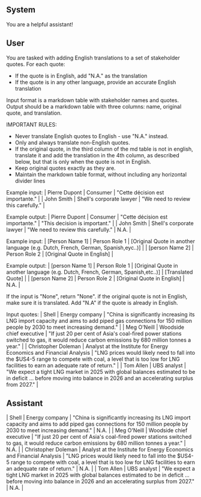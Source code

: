 ## System

You are a helpful assistant!

## User


You are tasked with adding English translations to a set of stakeholder quotes. For each quote:
- If the quote is in English, add "N.A." as the translation
- If the quote is in any other language, provide an accurate English translation

Input format is a markdown table with stakeholder names and quotes.
Output should be a markdown table with three columns: name, original quote, and translation.

IMPORTANT RULES:
- Never translate English quotes to English - use "N.A." instead.
- Only and always translate non-English quotes.
- If the original quote, in the third column of the md table is not in english, translate it and add the translation in the 4th column, as described below, but that is only when the quote is not in English.
- Keep original quotes exactly as they are.
- Maintain the markdown table format, without including any horizontal divider lines

Example input:
| Pierre Dupont | Consumer | "Cette décision est importante." |
| John Smith | Shell's corporate lawyer | "We need to review this carefully." |

Example output:
| Pierre Dupont | Consumer | "Cette décision est importante." | "This decision is important." |
| John Smith | Shell's corporate lawyer | "We need to review this carefully." | N.A. |

Example input:
| [Person Name 1] | Person Role 1 | [Original Quote in another language (e.g. Dutch, French, German, Spanish,eyc..)] |
| [person Name 2] | Person Role 2 | [Original Quote in English] |

Example output:
| [person Name 1] | Person Role 1 | [Original Quote in another language (e.g. Dutch, French, German, Spanish,etc..)] | [Translated Quote] |
| [person Name 2] | Person Role 2 | [Original Quote in English] | N.A. |

If the input is "None", return "None". if the original quote is not in English, make sure it is translated. Add "N.A" if the quote is already in English.

Input quotes:
| Shell | Energy company | "China is significantly increasing its LNG import capacity and aims to add piped gas connections for 150 million people by 2030 to meet increasing demand." |
| Meg O'Neill | Woodside chief executive | "If just 20 per cent of Asia's coal-fired power stations switched to gas, it would reduce carbon emissions by 680 million tonnes a year." |
| Christopher Doleman | Analyst at the Institute for Energy Economics and Financial Analysis | "LNG prices would likely need to fall into the $US4-5 range to compete with coal, a level that is too low for LNG facilities to earn an adequate rate of return." |
| Tom Allen | UBS analyst | "We expect a tight LNG market in 2025 with global balances estimated to be in deficit ... before moving into balance in 2026 and an accelerating surplus from 2027." |
        

## Assistant

| Shell | Energy company | "China is significantly increasing its LNG import capacity and aims to add piped gas connections for 150 million people by 2030 to meet increasing demand." | N.A. |
| Meg O'Neill | Woodside chief executive | "If just 20 per cent of Asia's coal-fired power stations switched to gas, it would reduce carbon emissions by 680 million tonnes a year." | N.A. |
| Christopher Doleman | Analyst at the Institute for Energy Economics and Financial Analysis | "LNG prices would likely need to fall into the $US4-5 range to compete with coal, a level that is too low for LNG facilities to earn an adequate rate of return." | N.A. |
| Tom Allen | UBS analyst | "We expect a tight LNG market in 2025 with global balances estimated to be in deficit ... before moving into balance in 2026 and an accelerating surplus from 2027." | N.A. |

